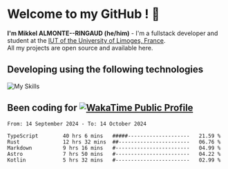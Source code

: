 # Welcome to my GitHub ! 🌃

**I'm Mikkel ALMONTE--RINGAUD (he/him)** - I'm a fullstack developer and student at the [IUT of the University of Limoges, France](https://iut.unilim.fr). \
All my projects are open source and available here.

## Developing using the following technologies

![My Skills](https://skillicons.dev/icons?i=dart,solidjs,pnpm,nodejs,ts,js,vercel,netlify,html,css,rust,astro,git,vue,md,electron,figma,github,bash,bun,cloudflare,py,tailwind,nginx,npm,tauri,vite,zig,yarn,windicss&theme=dark)

## Been coding for [![WakaTime Public Profile](https://wakatime.com/badge/user/0839e595-e07a-435c-8d59-ed95f2a3d6dd.svg?style=flat-square)](https://wakatime.com/@0839e595-e07a-435c-8d59-ed95f2a3d6dd)

<!--START_SECTION:waka-->

```plain
From: 14 September 2024 - To: 14 October 2024

TypeScript        40 hrs 6 mins   #####--------------------   21.59 %
Rust              12 hrs 32 mins  ##-----------------------   06.76 %
Markdown          9 hrs 16 mins   #------------------------   04.99 %
Astro             7 hrs 50 mins   #------------------------   04.22 %
Kotlin            5 hrs 32 mins   #------------------------   02.99 %
```

<!--END_SECTION:waka-->
